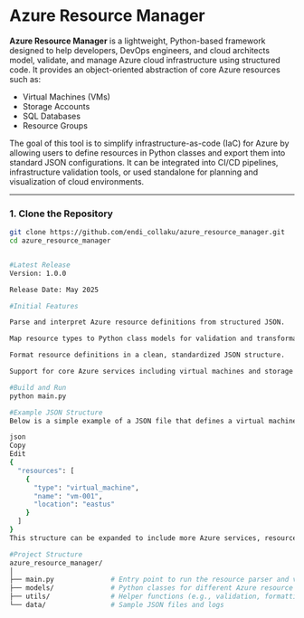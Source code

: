 # Azure Resource Manager

**Azure Resource Manager** is a lightweight, Python-based framework designed to help developers, DevOps engineers, and cloud architects model, validate, and manage Azure cloud infrastructure using structured code. It provides an object-oriented abstraction of core Azure resources such as:

- Virtual Machines (VMs)
- Storage Accounts
- SQL Databases
- Resource Groups

The goal of this tool is to simplify infrastructure-as-code (IaC) for Azure by allowing users to define resources in Python classes and export them into standard JSON configurations. It can be integrated into CI/CD pipelines, infrastructure validation tools, or used standalone for planning and visualization of cloud environments.

---

### 1. Clone the Repository

```bash
git clone https://github.com/endi_collaku/azure_resource_manager.git
cd azure_resource_manager


#Latest Release
Version: 1.0.0

Release Date: May 2025

#Initial Features

Parse and interpret Azure resource definitions from structured JSON.

Map resource types to Python class models for validation and transformation.

Format resource definitions in a clean, standardized JSON structure.

Support for core Azure services including virtual machines and storage accounts.

#Build and Run
python main.py

#Example JSON Structure
Below is a simple example of a JSON file that defines a virtual machine resource:

json
Copy
Edit
{
  "resources": [
    {
      "type": "virtual_machine",
      "name": "vm-001",
      "location": "eastus"
    }
  ]
}
This structure can be expanded to include more Azure services, resource dependencies, and parameterized configurations.

#Project Structure
azure_resource_manager/
│
├── main.py              # Entry point to run the resource parser and validator
├── models/              # Python classes for different Azure resource types
├── utils/               # Helper functions (e.g., validation, formatting,file handler)
└── data/                # Sample JSON files and logs


```
